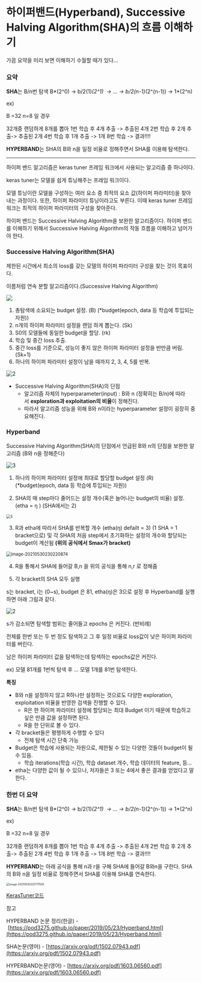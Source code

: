 # 하이퍼밴드(Hyperband), Successive Halving Algorithm(SHA)의 흐름 이해하기

가끔 요약을 미리 보면 이해하기 수월할 때가 있다...

### **요약**

**SHA**는 B/n번 탐색 B*(2^0) -> b/2(1)*(2^1)  -> ... -> b/2(n-1)*(2^(n-1)) -> 1*(2^n)

ex)

B =32 n=8 일 경우

32개중 랜덤하게 8개를 뽑아 1번 학습 후 4개 추출 -> 추출된 4개 2번 학습 후 2개 추출-> 추출된 2개 4번 학습 후 1개 추출 -> 1개 8번 학습 -> 결과!!!!

**HYPERBAND**는 SHA의 B와 n을 일정 비율로 정해주면서 SHA를 이용해 탐색한다.

---

하이퍼 밴드 알고리즘은 keras tuner 프레임 워크에서 사용되는 알고리즘 중 하나이다.

keras tuner는 모델을 쉽게 튜닝해주는 프레임 워크이다.

모델 튜닝이란 모델을 구성하는 여러 요소 중 최적의 요소 값(하이퍼 파라미터)을 찾아내는 과정이다. 또한, 하이퍼 파라미터 튜닝이라고도 부른다. 이때 keras tuner 프레임 워크는 최적의 하이퍼 파라미터의 구성을 찾아준다.

하이퍼 밴드는 Successive Halving Algorithm을 보완한 알고리즘이다. 하이퍼 밴드를 이해하기 위해서 Successive Halving Algorithm의 작동 흐름을 이해하고 넘어가야 한다.

### **Successive Halving Algorithm(SHA)**

제한된 시간에서 최소의 loss를 갖는 모델의 하이퍼 파라미터 구성을 찾는 것이 목표이다.

이름처럼 연속 분할 알고리즘이다.(Successive Halving Algorithm)

![ ](/Volumes/GoogleDrive/My%20Drive/Typola/images/img-20210530230338626.png)

1. 총탐색에 소요되는 budget 설정. (B) (*budget(epoch, data 등 학습에 투입되는 자원))
2. n개의 하이퍼 파라미터 설정을 랜덤 하게 뽑는다. (Sk)
3. S0의 모델들에 동일한 budget을 할당. (rk)
4. 학습 및 중간 loss 추출.
5. 중간 loss를 기준으로, 성능이 좋지 않은 하이퍼 파라미터 설정을 반만큼 버림. (Sk+1)
6. 하나의 하이퍼 파라미터 설정이 남을 때까지 2, 3, 4, 5를 반복.

![2](/Volumes/GoogleDrive/My%20Drive/Typola/images/img-20210530230312951.png)

- Successive Halving Algorithm(SHA)의 단점
    - 알고리즘 자체의 hyperparameter(input) : B와 n (정확히는 B/n)에 따라서 **exploration과 exploitation의 비율**이 정해진다.
    - 따라서 알고리즘 성능을 위해 B와 n이라는 hyperparameter 설정이 굉장히 중요해진다.

### **Hyperband**

Successive Halving Algorithm(SHA)의 단점에서 언급된 B와 n의 단점을 보완한 알고리즘 (B와 n을 정해준다)

![3](/Volumes/GoogleDrive/My%20Drive/Typola/images/img-20210530230303952.png)

1. 하나의 하이퍼 파라미터 설정에 최대로 할당할 budget 설정 (R) (*budget(epoch, data 등 학습에 투입되는 자원))

2. SHA의 매 step마다 줄어드는 설정 개수(혹은 늘어나는 budget의 비율) 설정. (etha = ŋ ) (SHA에서는 2)

<img src="/Volumes/GoogleDrive/My%20Drive/Typola/images/img-20210530225859965.png" alt="3" style="zoom:67%;" />

3. R과 etha에 따라서 SHA를 반복할 개수 (etha(ŋ) defailt = 3) (1 SHA = 1 bracket으로) 및 각 SHA의 처음 step에서 초기화하는 설정의 개수와 할당되는 budget이 계산됨 **(위의 공식에서 Smax가 bracket)**

<img src="/Volumes/GoogleDrive/My%20Drive/Typola/images/image-20210530230220874.png" alt="image-20210530230220874" style="zoom:80%;" />

4. R을 통해서 SHA에 들어갈 B,n 을 위의 공식을 통해 n,r 로 정해줌

5. 각 bracket의 SHA 모두 실행

s는 bracket, i는 (0~s), budget 은 81, etha(ŋ)은 3으로 설정 후 Hyperband를 실행하면 아래 그림과 같다.

![2](/Volumes/GoogleDrive/My%20Drive/Typola/images/img-2383101.png)

s가 감소되면 탐색할 범위는 줄어들고 epochs 은 커진다. (반비례)

전체를 한번 또는 두 번 정도 탐색하고 그 후 일정 비율로 loss값이 낮은 하이퍼 파라미터를 버린다.

남은 하이퍼 파라미터 값을 탐색하는데 탐색하는 epochs값은 커진다.

ex) 모델 81개를 1번씩 탐색 후 ... 모델 1개를 81번 탐색한다.

**특징**

- B와 n을 설정하지 않고 R하나만 설정하는 것으로도 다양한 exploration, exploitation 비율을 반영한 검색을 진행할 수 있다.
    - R은 한 하이퍼 파라미터 설정에 할당되는 최대 Budget 이기 때문에 학습하고 싶은 만큼 값을 설정하면 된다.
    - R을 한 단위로 볼 수 있다.
- 각 bracket들은 평행하게 수행할 수 있다
    - 전체 탐색 시간 단축 가능
- Budget은 학습에 사용되는 자원으로, 제한될 수 있는 다양한 것들이 budget이 될 수 있음.
    - 학습 iterations(학습 시간), 학습 dataset 개수, 학습 데이터의 feature, 등…
- etha는 다양한 값이 될 수 있으나, 저자들은 3 또는 4에서 좋은 결과를 얻었다고 말한다.

### 

### **한번 더 요약**

**SHA**는 B/n번 탐색 B*(2^0) -> b/2(1)*(2^1)  -> ... -> b/2(n-1)*(2^(n-1)) -> 1*(2^n)

ex)

B =32 n=8 일 경우

32개중 랜덤하게 8개를 뽑아 1번 학습 후 4개 추출 -> 추출된 4개 2번 학습 후 2개 추출-> 추출된 2개 4번 학습 후 1개 추출 -> 1개 8번 학습 -> 결과!!!!

**HYPERBAND**는 아래 공식을 통해 n과 r을 구해 SHA에 들어갈 B와n을 구한다. SHA의 B와 n을 일정 비율로 정해주면서 SHA를 이용해 SHA를 연속한다.

<img src="/Volumes/GoogleDrive/My%20Drive/Typola/images/image-20210530225717500.png" alt="image-20210530225717500" style="zoom:50%;" />

 [KerasTuner코드](./KerasTuner.md) 

참고

HYPERBAND 논문 정리(한글) - [https://pod3275.github.io/paper/2019/05/23/Hyperband.html](https://pod3275.github.io/paper/2019/05/23/Hyperband.html)

SHA논문(영어) - [https://arxiv.org/pdf/1502.07943.pdf](https://arxiv.org/pdf/1502.07943.pdf)

HYPERBAND논문(영어) - [https://arxiv.org/pdf/1603.06560.pdf](https://arxiv.org/pdf/1603.06560.pdf)

